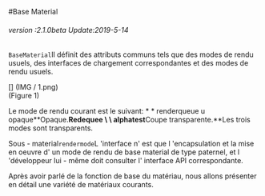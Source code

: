 #Base Material

###### *version :2.1.0beta   Update:2019-5-14*

`BaseMaterial`Il définit des attributs communs tels que des modes de rendu usuels, des interfaces de chargement correspondantes et des modes de rendu usuels.

[] (IMG / 1.png) <br > (Figure 1)

Le mode de rendu courant est le suivant: * * renderqueue u opaque**Opaque.**Redequee \ \ alphatest**Coupe transparente.**Les trois modes sont transparents.

Sous - material`rendermode`L 'interface n' est que l 'encapsulation et la mise en oeuvre d' un mode de rendu de base material de type paternel, et l 'développeur lui - même doit consulter l' interface API correspondante.

Après avoir parlé de la fonction de base du matériau, nous allons présenter en détail une variété de matériaux courants.
